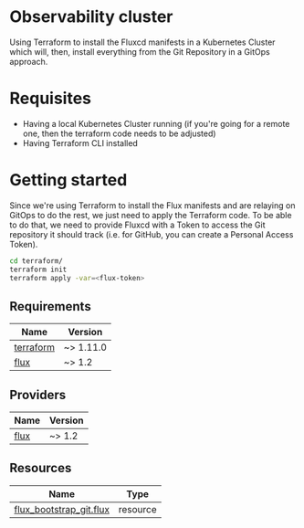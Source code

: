 # Observability cluster
Using Terraform to install the Fluxcd manifests in a Kubernetes Cluster which will, then, install everything from the Git Repository in a GitOps approach.

# Requisites
- Having a local Kubernetes Cluster running (if you're going for a remote one, then the terraform code needs to be adjusted)
- Having Terraform CLI installed

# Getting started
Since we're using Terraform to install the Flux manifests and are relaying on GitOps to do the rest, we just need to apply the Terraform code.
To be able to do that, we need to provide Fluxcd with a Token to access the Git repository it should track (i.e. for GitHub, you can create a Personal Access Token).

``` bash
cd terraform/
terraform init
terraform apply -var=<flux-token>
```

<!-- BEGIN_TF_DOCS -->
## Requirements

| Name | Version |
|------|---------|
| <a name="requirement_terraform"></a> [terraform](#requirement\_terraform) | ~> 1.11.0 |
| <a name="requirement_flux"></a> [flux](#requirement\_flux) | ~> 1.2 |

## Providers

| Name | Version |
|------|---------|
| <a name="provider_flux"></a> [flux](#provider\_flux) | ~> 1.2 |

## Resources

| Name | Type |
|------|------|
| [flux_bootstrap_git.flux](https://registry.terraform.io/providers/fluxcd/flux/latest/docs/resources/bootstrap_git) | resource |
<!-- END_TF_DOCS -->
